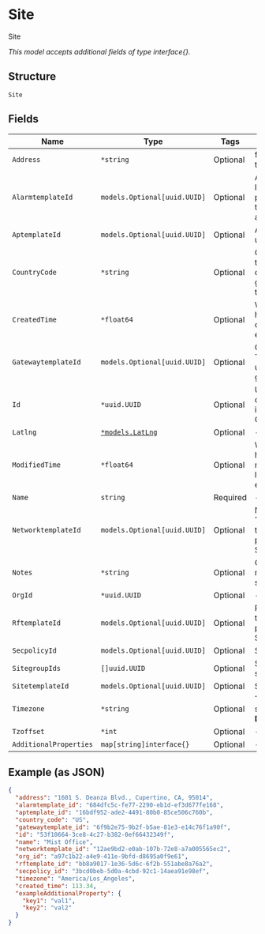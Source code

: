 
# Site

Site

*This model accepts additional fields of type interface{}.*

## Structure

`Site`

## Fields

| Name | Type | Tags | Description |
|  --- | --- | --- | --- |
| `Address` | `*string` | Optional | full address of the site |
| `AlarmtemplateId` | `models.Optional[uuid.UUID]` | Optional | Alarm Template ID, this takes precedence over the Org-level alarmtemplate_id |
| `AptemplateId` | `models.Optional[uuid.UUID]` | Optional | AP Template ID, used by APs |
| `CountryCode` | `*string` | Optional | Country code for the site (for AP config generation), in two-character |
| `CreatedTime` | `*float64` | Optional | When the object has been created, in epoch |
| `GatewaytemplateId` | `models.Optional[uuid.UUID]` | Optional | Gateway Template ID, used by gateways |
| `Id` | `*uuid.UUID` | Optional | Unique ID of the object instance in the Mist Organization |
| `Latlng` | [`*models.LatLng`](../../doc/models/lat-lng.md) | Optional | - |
| `ModifiedTime` | `*float64` | Optional | When the object has been modified for the last time, in epoch |
| `Name` | `string` | Required | - |
| `NetworktemplateId` | `models.Optional[uuid.UUID]` | Optional | Network Template ID, this takes precedence over Site Settings |
| `Notes` | `*string` | Optional | Optional, any notes about the site |
| `OrgId` | `*uuid.UUID` | Optional | - |
| `RftemplateId` | `models.Optional[uuid.UUID]` | Optional | RF Template ID, this takes precedence over Site Settings |
| `SecpolicyId` | `models.Optional[uuid.UUID]` | Optional | SecPolicy ID |
| `SitegroupIds` | `[]uuid.UUID` | Optional | Sitegroups this site belongs to |
| `SitetemplateId` | `models.Optional[uuid.UUID]` | Optional | Site Template ID |
| `Timezone` | `*string` | Optional | Timezone the site is at<br>**Default**: `"UTC"` |
| `Tzoffset` | `*int` | Optional | - |
| `AdditionalProperties` | `map[string]interface{}` | Optional | - |

## Example (as JSON)

```json
{
  "address": "1601 S. Deanza Blvd., Cupertino, CA, 95014",
  "alarmtemplate_id": "684dfc5c-fe77-2290-eb1d-ef3d677fe168",
  "aptemplate_id": "16bdf952-ade2-4491-80b0-85ce506c760b",
  "country_code": "US",
  "gatewaytemplate_id": "6f9b2e75-9b2f-b5ae-81e3-e14c76f1a90f",
  "id": "53f10664-3ce8-4c27-b382-0ef66432349f",
  "name": "Mist Office",
  "networktemplate_id": "12ae9bd2-e0ab-107b-72e8-a7a005565ec2",
  "org_id": "a97c1b22-a4e9-411e-9bfd-d8695a0f9e61",
  "rftemplate_id": "bb8a9017-1e36-5d6c-6f2b-551abe8a76a2",
  "secpolicy_id": "3bcd0beb-5d0a-4cbd-92c1-14aea91e98ef",
  "timezone": "America/Los_Angeles",
  "created_time": 113.34,
  "exampleAdditionalProperty": {
    "key1": "val1",
    "key2": "val2"
  }
}
```

